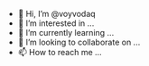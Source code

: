 - 👋 Hi, I’m @voyvodaq
- 👀 I’m interested in ...
- 🌱 I’m currently learning ...
- 💞️ I’m looking to collaborate on ...
- 📫 How to reach me ...

<!---
voyvodaq/voyvodaq is a ✨ special ✨ repository because its `README.md` (this file) appears on your GitHub profile.
You can click the Preview link to take a look at your changes.
--->
